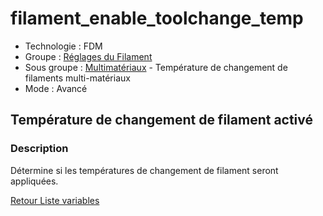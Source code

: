 # filament_enable_toolchange_temp

* Technologie : FDM
* Groupe : [Réglages du Filament](../filament_settings/filament_settings.md)
* Sous groupe : [Multimatériaux](../filament_settings/filament_settings.md#multimatériaux) - Température de changement de filaments multi-matériaux
* Mode : Avancé

## Température de changement de filament activé

### Description

Détermine si les températures de changement de filament seront appliquées.

[Retour Liste variables](variable_list.md)